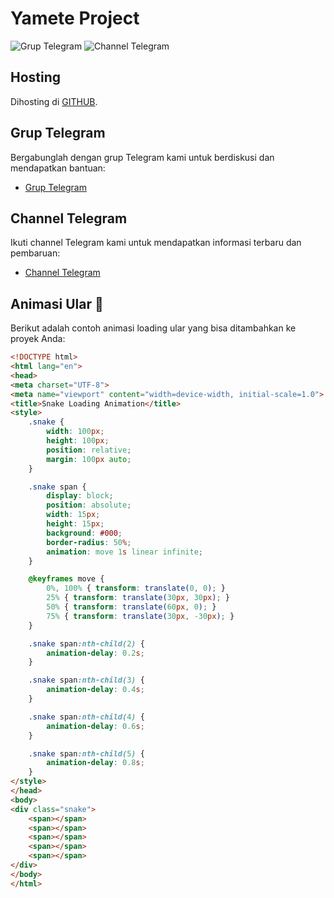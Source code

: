 # Yamete Project

![Grup Telegram](https://t.me/vpn_injectorid)
![Channel Telegram](https://t.me/smilans)

## Hosting

Dihosting di [GITHUB](https://smilans.github.io/yamete/).

## Grup Telegram

Bergabunglah dengan grup Telegram kami untuk berdiskusi dan mendapatkan bantuan:
- [Grup Telegram](https://t.me/vpn_injectorid)

## Channel Telegram

Ikuti channel Telegram kami untuk mendapatkan informasi terbaru dan pembaruan:
- [Channel Telegram](https://t.me/smilans)

## Animasi Ular 🐍

Berikut adalah contoh animasi loading ular yang bisa ditambahkan ke proyek Anda:

```html
<!DOCTYPE html>
<html lang="en">
<head>
<meta charset="UTF-8">
<meta name="viewport" content="width=device-width, initial-scale=1.0">
<title>Snake Loading Animation</title>
<style>
    .snake {
        width: 100px;
        height: 100px;
        position: relative;
        margin: 100px auto;
    }

    .snake span {
        display: block;
        position: absolute;
        width: 15px;
        height: 15px;
        background: #000;
        border-radius: 50%;
        animation: move 1s linear infinite;
    }

    @keyframes move {
        0%, 100% { transform: translate(0, 0); }
        25% { transform: translate(30px, 30px); }
        50% { transform: translate(60px, 0); }
        75% { transform: translate(30px, -30px); }
    }

    .snake span:nth-child(2) {
        animation-delay: 0.2s;
    }

    .snake span:nth-child(3) {
        animation-delay: 0.4s;
    }

    .snake span:nth-child(4) {
        animation-delay: 0.6s;
    }

    .snake span:nth-child(5) {
        animation-delay: 0.8s;
    }
</style>
</head>
<body>
<div class="snake">
    <span></span>
    <span></span>
    <span></span>
    <span></span>
    <span></span>
</div>
</body>
</html>

